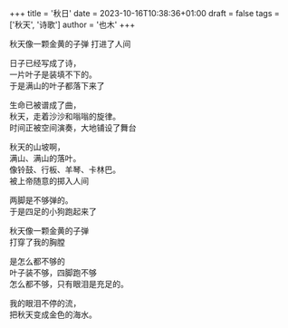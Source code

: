 +++
title = '秋日'
date = 2023-10-16T10:38:36+01:00
draft = false
tags = ['秋天', '诗歌']
author = '也木'
+++

秋天像一颗金黄的子弹  <!--more-->
打进了人间

日子已经写成了诗，  
一片叶子是装填不下的。  
于是满山的叶子都落下来了

生命已被谱成了曲，  
秋天，走着沙沙和嗡嗡的旋律。  
时间正被空间演奏，大地铺设了舞台

秋天的山坡啊，  
满山、满山的落叶。  
像铃鼓、行板、羊琴、卡林巴。  
被上帝随意的掷入人间  

两脚是不够弹的。  
于是四足的小狗跑起来了  

秋天像一颗金黄的子弹  
打穿了我的胸膛  

是怎么都不够的  
叶子装不够，四脚跑不够  
怎么都不够，只有眼泪是充足的。  

我的眼泪不停的流，  
把秋天变成金色的海水。
